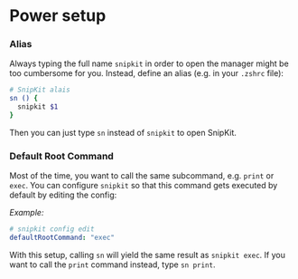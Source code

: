 # Power setup

### Alias

Always typing the full name `snipkit` in order to open the manager might be too
cumbersome for you. Instead, define an alias (e.g. in your `.zshrc` file):

```bash 
# SnipKit alais
sn () {
  snipkit $1
}
```

Then you can just type `sn` instead of `snipkit` to open SnipKit.

### Default Root Command

Most of the time, you want to call the same subcommand, e.g. `print` or `exec`. You
can configure `snipkit` so that this command gets executed by default by editing the config:

*Example:*

```yaml
# snipkit config edit 
defaultRootCommand: "exec"
```

With this setup, calling `sn` will yield the same result as `snipkit exec`. If you want to call
the `print` command instead, type `sn print`.
